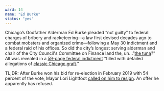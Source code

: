 ```yaml
---
ward: 14
name: "Ed Burke"
status: "yes"
---
```


Chicago’s Godfather Alderman Ed Burke pleaded “not guilty” to federal charges of bribery and racketeering—a law first devised decades ago to combat mobsters and organized crime—following a May 30 indictment and a federal raid of his offices. So did the city’s longest serving alderman and chair of the City Council's Committee on Finance land the, uh…”[the tuna](https://www.chicagotribune.com/opinion/ct-ed-burke-s-tuna-20190531-story.html)?” All was revealed in a [59-page federal indictment](https://news.wttw.com/sites/default/files/article/file-attachments/20559263-0--26948.pdf) “filled with detailed allegations of [classic Chicago graft](https://www.chicagotribune.com/opinion/ct-ed-burke-s-tuna-20190531-story.html).”

TL;DR: After Burke won his bid for re-election in February 2019 with 54 percent of the vote, Mayor Lori Lightfoot [called on him to resign](https://chicago.suntimes.com/city-hall/2019/6/4/18652676/lightfoot-burke-federal-charges-racketeering-resign-city-council). An offer he apparently has refused.

